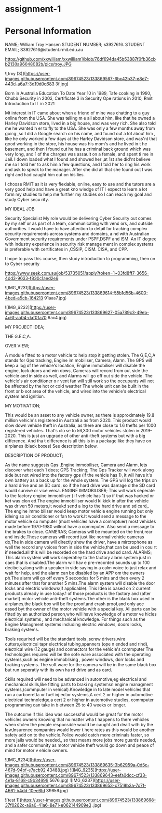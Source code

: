 # assignment-1
<!DOCTYPE html> 
<html> 
<head> 
<title>Assignment 1</title> 
</head> 
<body> 
 
<h1>Personal Information</h1> 
<p> NAME; William Troy Hansen 
STUDENT NUMBER; s3927616. 
STUDENT EMAIL; S3927616@student.rmit.edu.au 
 

 https://github.com/xxwilliam/xxwilliam1/blob/76df694da45b53887f0fb36cbb2130a96048082b/pics/troy.JPG


 
![troy (3)](https://user-images.githubusercontent.com/89674523/133869567-6bc42b37-e8e7-443d-a6a7-3d19d0c683
3f.jpg) 
 
Born in Australia 
Education To Date Year 10 in 1989, Tafe cooking in 1990, Chubb Security in 2003, Certificate 3 in Security Ope
rations in 2010, 
Rmit Introduction to IT in 2021 
 
Mt interest in IT came about when a friend of mine was chatting to a guy online from the USA. She was telling m
e all about him, 
like that he owned a Harley Davidson store, lived in a big house, and was very rich. She also told me he wanted h
er to fly to the USA. 
She was only a few months away from going ,so I did a Google search on his name, and found out a lot about him
, like he only worked a few days 
at the Harley Davidson store, and was'nt that good working in the store, his house was his mom's and he lived in t
he basement, and then I found 
out he has a criminal back ground which was very long, and 1 of the charges was assault on a female, and spent ti
me in Jail. I down loaded 
what I found and showed her ,at 1st she did'nt believe me so I told her to ask him a few questions, and I told her to
ring his work and ask 
to speak to the manager. After she did all that she found out I was right and had caught him out on his lies. 
 
I choose RMIT as it is very flexiable, online, easy to use and the tutors are a very good help and have a great kno
wledge of IT 
I expect to learn a lot form my studies to help me further my studies so I can reach my goal and study Cyber secu
rity. 
 
MY IDEAL JOB 
 
Security Specialist 
My role would be delivering Cyber Security out comes by my self or as part of a team, communicating with vend
ors, and outside authorities. 
I would have to have attention to detail for tracking complex security requirements across systems and domains, a
nd with Australian Government 
security requirements under PSPF,DSPF and ISM. An IT degree with Industry experience in security risk manage
ment in complex systems is preferable 
with certificates in ,CSSIP, CISM. CISA, and CPP. 
 
I hope to pass this course, then study introduction to programming, then on to Cyber security 
 
https://www.seek.com.au/job/53735051/apply?token=1~03fd8ff7-3656-4dd3-9633-f830c1aed2e6 
 
 
![IMG_6231](https://user-images.githubusercontent.com/89674523/133869614-55b1d56b-4600-4bed-a5cb-164213
91aaa7.jpg) 
 
 
![IMG_6232](https://user-images.githubusercontent.com/89674523/133869627-05a789c3-49eb-4c6f-aa04-daf01a70
9ac4.jpg) 
 
 
MY PROJECT IDEA; 
 
THE G.E.C,A. 
 
OVER VIEW; 
 
A module fitted to a motor vehicle to help stop it getting stolen. The G,E,C,A stands for Gps tracking, Engine im
mobiliser, Camera, Alarm. 
The GPS will keep a log of the vehicle's location, Engine immobiliser will disable the engine, lock doors and win
dows, Cameras will record from 
out side the vehicle and in side as well, and Alarms will go off out side the vehicle. The vehicle's air conditioner o
r vent fan will still 
work so the occupants will not be affected by the hot or cold weather The whole unit can be built in the front or b
oot area of the vehicle, 
and wired into the vehicle's electrical system and ignition. 
 
MY MOTIVATION; 
 
This would be an asset to any vehicle owner, as there is approximately 19.8 million vehicle's registered in Australi
a as from 2020. This product 
would slow down vehicle theft in Australia, as there are close to 1.6 thefts per 1000 registered vehicles. That's clo
se to 56,300 motor 
vehicles stolen in 2019-2020. This is just an upgrade of other anti-theft systems but with a big difference. And tha
t difference is all this is in a package like they have on airplanes (black boxes) See description below. 
 
 
DESCRIPTION OF PRODUCT; 
 
As the name suggests Gps ,Engine immobiliser, Camera and Alarm, lets discover what each 1 does; 
GPS Tracking; 
The Gps Tracker will work along side but not wired into the factory gps (if the vehicle has 1), it will have it's own
battery as a back up 
for the whole system. The GPS will log the trips on a hard drive and an SD card, so if the hard drive was damage
d the SD card would survive or vice 
versa. 
ENGINE IMMOBILISER; 
This will work seperate to the factory engine immobiliser ( if vehicle has 1) so if that was hacked or ket was clon
ed.The engine immobiliser would ki 
kick in after the vehicle was driven 50 meters,it woukd send a log to the hard drive and sd card,. The engine immo
biliser would keep motor vehicle 
engine running but only idleing so air conditioner or fan to work.It would send a message to the motor vehicle co
mmputer (most vehicles have a 
commptuer) most vehicles made before 1970-1980 willnot have a commputer. Also send a message to the brakes 
to close. 
CAMERAS; 
Cameras will be mounted on the front,rear and inside.These cameras will record just like normal vehicle cameras 
do,The in side camera will directly 
show the driver, have a mircrophone as well the record any voices from in side the vehicle,that can be used in cou
rt if needed.all this will be 
recorded on the hard drive and sd card. 
ALARMS; 
This alarm system will work seperatley to the factory alarm system just in caes that is disabled.The alarm will hav
e pre-recorded sounds up to 
100 decibels,along with a speaker in side saying in a calm voice to just relax and wait for help, and the alarm can 
be disabled by an APP om 
the owners ph.The alarm will go off every 5 secondes for 5 mins and then every 2 minutes after that for another 5 
mins.The alarm system will 
disable the door locks and electric windows(if applicable). 
This Idea is based on 2 current products already in use today.1 of those products is the factory and (after market) 
motor vehicle anti-theft 
systems.The other is the black box used in airplanes,the black box will be fire proof,and crash proof,and only acc
essed byt the owner of the motor 
vehicle with a special key. All parts can be fitted by an authorized person,who will have knowledge of a motor ve
hicles electrical systems , 
and mechanical knowledge. For things such as the Engine Managment systems including electric windows, doors 
locks, braking systems. 
 
Tools requrired will be the standard tools ,screw drivers,wire cutters,electrical tapr electrical tubing,spanners (ope
n ended and rind), 
electrical wire (12 gauge) and connectors for the vehicle's commputer 
The technologies required will be the sofe ware associated with the operating systems,such as engine immoblising
, power windows, dorr locks 
and braking systems. The soft ware for the camera will be in the same black box but run seperatly with its own ha
rd drive and as card. 
 
Skills required will need to be advanced in automotive,eg electrical and mechanical skills,like fitting parts to braki
ng systemsn engine 
managment systems,(commputer in vehical).Knowledge in to late model vehicles that run a carboeretta or fuel inj
ector systems,A cert 2 or higher in 
automotive electrical technoledge,a cert 2 or higher in automotive studies, commputer programming can take in b
etween 25 to 40 weeks or longer. 
 
 
The outcome if this idea was successful would be great for the motor vehicles owners knowing that no matter wha
t happens to there vehicles 
when stolen the people responsible would be caught and dealt with by the law,Insurence companies would lower t
here rates as this would 
be another safety add on to the vehicle.Police would catch more criminals faster, so more jails would be needed,,
so that means more jobs 
more guards needed, and a safer community as motor vehicle theft would go down and peace of mind for motor v
ehicle owners. 
</p> 
 
 
 
 
![IMG_6234](https://user-images.githubusercontent.com/89674523/133869635-3b62959a-0d5c-467d-94bf-e7acb92
43488.jpg) 
![IMG_6235](https://user-images.githubusercontent.com/89674523/133869643-eefa0dcc-cf33-4e1a-8168-c9b34699
5676.jpg) 
![IMG_6237](https://user-images.githubusercontent.com/89674523/133869653-c7518b3a-7c7f-4661-b4dd-10ee6fd
39656.jpg) 
 
![test 1](https://user-images.githubusercontent.com/89674523/133869668-37f0262c-a9a0-41a6-8e71-e062144909e3
.jpg) 
